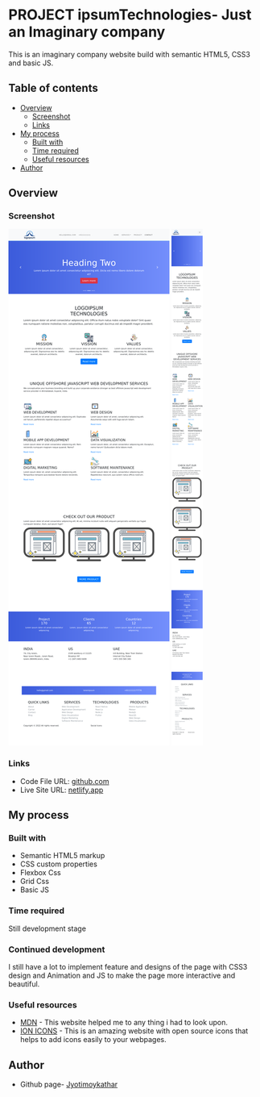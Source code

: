 # PROJECT ipsumTechnologies- Just an Imaginary company

This is an imaginary company website build with semantic HTML5, CSS3 and basic JS.

## Table of contents

- [Overview](#overview)
  - [Screenshot](#screenshot)
  - [Links](#links)
- [My process](#my-process)
  - [Built with](#built-with)
  - [Time required](#time-required)
  - [Useful resources](#useful-resources)
- [Author](#author)

## Overview

### Screenshot

![](img/screenshotD.png)
![](img/screenshotM.png)

### Links

- Code File URL: [github.com](https://github.com/Jyotimoykathar/ipsumTechnologies)
- Live Site URL: [netlify.app](https://mymedu.netlify.app/)

## My process

### Built with

- Semantic HTML5 markup
- CSS custom properties
- Flexbox Css
- Grid Css
- Basic JS

### Time required

Still development stage

### Continued development

I still have a lot to implement feature and designs of the page with CSS3 design and
Animation and JS to make the page more interactive and beautiful.

### Useful resources

- [MDN](https://developer.mozilla.org/en-US/) - This website helped me to any thing i had to look upon.
- [ION ICONS](https://ionic.io/ionicons) - This is an amazing website with open source icons that helps to add icons easily to your webpages.

## Author

- Github page- [Jyotimoykathar](https://github.com/Jyotimoykathar/)
